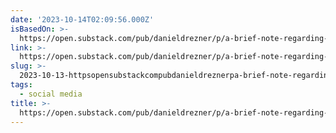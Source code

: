```yaml
---
date: '2023-10-14T02:09:56.000Z'
isBasedOn: >-
  https://open.substack.com/pub/danieldrezner/p/a-brief-note-regarding-the-public?utm_source=share&utm_medium=android&r=3d5
link: >-
  https://open.substack.com/pub/danieldrezner/p/a-brief-note-regarding-the-public?utm_source=share&utm_medium=android&r=3d5
slug: >-
  2023-10-13-httpsopensubstackcompubdanieldreznerpa-brief-note-regarding-the-publicutmsourceshareandutmmediumandroidandr3d5
tags:
  - social media
title: >-
  https://open.substack.com/pub/danieldrezner/p/a-brief-note-regarding-the-public?utm_source=share&utm_medium=android&r=3d5
---
```



